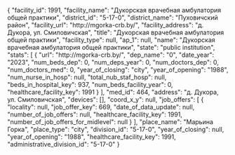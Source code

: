 {
    "facility_id": 1991,
    "facility_name": "Дукорская врачебная амбулатория общей практики",
    "district_id": "5-17-0",
    "district_name": "Пуховичский район",
    "facility_url": "http:\/\/mgorka-crb.by\/",
    "facility_address": "д. Дукора, ул. Смиловичская",
    "title": "Дукорская врачебная амбулатория общей практики",
    "facility_type": null,
    "ap_1": null,
    "name": "Дукорская врачебная амбулатория общей практики",
    "state": "public institution",
    "stats": [
        {
            "url": "http:\/\/mgorka-crb.by\/",
            "dep_name": "0",
            "date_year": "2023",
            "num_beds_dep": 0,
            "num_deps_year": 0,
            "num_doctors_dep": 0,
            "num_doctors_med": 0,
            "year_of_closing": "city",
            "year_of_opening": "1988",
            "num_nurse_in_hosp": null,
            "total_nub_staf_hosp": null,
            "beds_in_hospital_key": 937,
            "num_beds_facility_year": 0,
            "healthcare_facility_key": 1991
        }
    ],
    "med_id": 464,
    "address": "д. Дукора, ул. Смиловичская",
    "devices": [],
    "coord_x_y": null,
    "job_offers": [
        {
            "locality": null,
            "job_offer_key": 669,
            "date_of_data_update": null,
            "number_of_job_offers": null,
            "healthcare_facility_key": 1991,
            "number_of_job_offers_for_midlevel": null
        }
    ],
    "place_name": "Марьина Горка",
    "place_type": "city",
    "division_id": "5-17-0",
    "year_of_closing": null,
    "year_of_opening": "1988",
    "healthcare_facility_key": 1991,
    "administrative_division_id": "5-17-0"
}